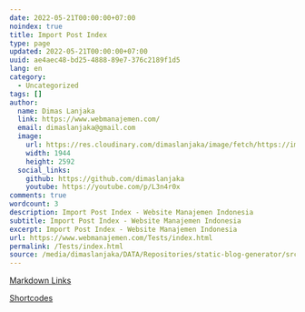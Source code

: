 ```yaml
---
date: 2022-05-21T00:00:00+07:00
noindex: true
title: Import Post Index
type: page
updated: 2022-05-21T00:00:00+07:00
uuid: ae4aec48-bd25-4888-89e7-376c2189f1d5
lang: en
category:
  - Uncategorized
tags: []
author:
  name: Dimas Lanjaka
  link: https://www.webmanajemen.com/
  email: dimaslanjaka@gmail.com
  image:
    url: https://res.cloudinary.com/dimaslanjaka/image/fetch/https://imgdb.net/images/3600.jpg
    width: 1944
    height: 2592
  social_links:
    github: https://github.com/dimaslanjaka
    youtube: https://youtube.com/p/L3n4r0x
comments: true
wordcount: 3
description: Import Post Index - Website Manajemen Indonesia
subtitle: Import Post Index - Website Manajemen Indonesia
excerpt: Import Post Index - Website Manajemen Indonesia
url: https://www.webmanajemen.com/Tests/index.html
permalink: /Tests/index.html
source: /media/dimaslanjaka/DATA/Repositories/static-blog-generator/src-posts/Tests/index.md
---
```


[Markdown Links](markdown-links.html)

[Shortcodes](shortcodes.html)